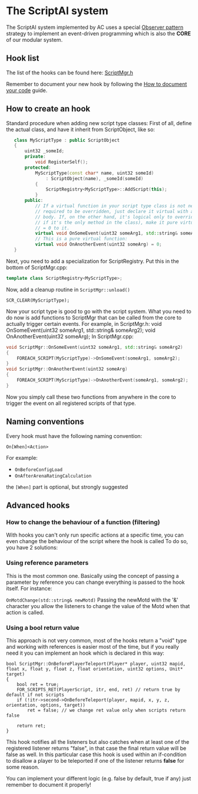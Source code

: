 # The ScriptAI system

The ScriptAI system implemented by AC uses a special [Observer pattern](https://en.wikipedia.org/wiki/Observer_pattern) strategy to implement an event-driven programming which is also the **CORE** of our modular system. 

## Hook list

The list of the hooks can be found here: [ScriptMgr.h](https://github.com/azerothcore/azerothcore-wotlk/blob/master/src/server/game/Scripting/ScriptMgr.h)

Remember to document your new hook by following the [How to document your code](how-to-document-code.md) guide.


## How to create an hook

Standard procedure when adding new script type classes:
First of all, define the actual class, and have it inherit from ScriptObject, like so:
    
 ```C++
    class MyScriptType : public ScriptObject
    {
        uint32 _someId;
        private:
            void RegisterSelf();
        protected:
            MyScriptType(const char* name, uint32 someId)
                : ScriptObject(name), _someId(someId)
            {
                ScriptRegistry<MyScriptType>::AddScript(this);
            }
        public:
            // If a virtual function in your script type class is not necessarily
            // required to be overridden, just declare it virtual with an empty
            // body. If, on the other hand, it's logical only to override it (i.e.
            // if it's the only method in the class), make it pure virtual, by adding
            // = 0 to it.
            virtual void OnSomeEvent(uint32 someArg1, std::string& someArg2) { }
            // This is a pure virtual function:
            virtual void OnAnotherEvent(uint32 someArg) = 0;
    }
```
    
Next, you need to add a specialization for ScriptRegistry. Put this in the bottom of
ScriptMgr.cpp:
```C++
template class ScriptRegistry<MyScriptType>;
```
    
Now, add a cleanup routine in `ScriptMgr::unload()`

```
SCR_CLEAR(MyScriptType);
```
    
Now your script type is good to go with the script system. What you need to do now
is add functions to ScriptMgr that can be called from the core to actually trigger
certain events. For example, in ScriptMgr.h:
void OnSomeEvent(uint32 someArg1, std::string& someArg2);
void OnAnotherEvent(uint32 someArg);
In ScriptMgr.cpp:

```C++
void ScriptMgr::OnSomeEvent(uint32 someArg1, std::string& someArg2)
{
    FOREACH_SCRIPT(MyScriptType)->OnSomeEvent(someArg1, someArg2);
}
void ScriptMgr::OnAnotherEvent(uint32 someArg)
{
    FOREACH_SCRIPT(MyScriptType)->OnAnotherEvent(someArg1, someArg2);
}
```

Now you simply call these two functions from anywhere in the core to trigger the
event on all registered scripts of that type.

## Naming conventions

Every hook must have the following naming convention:

`On[When]<Action>`

For example:

* `OnBeforeConfigLoad`
* `OnAfterArenaRatingCalculation`

the `[When]` part is optional, but strongly suggested

## Advanced hooks

### How to change the behaviour of a function (filtering)

With hooks you can't only run specific actions at a specific time, you can even change the behaviour of the script where the hook is called
To do so, you have 2 solutions:

### Using reference parameters

This is the most common one. Basically using the concept of passing a parameter by reference you can change everything is passed to the hook itself.
For instance:

`OnMotdChange(std::string& newMotd)` Passing the newMotd with the '&' character you allow the listeners to change the value of the Motd when that action is called.

### Using a bool return value

This approach is not very common, most of the hooks return a "void" type and working with references is easier most of the time, but if you really need it you can implement an hook which is declared in this way:

```
bool ScriptMgr::OnBeforePlayerTeleport(Player* player, uint32 mapid, float x, float y, float z, float orientation, uint32 options, Unit* target)
{
    bool ret = true;
    FOR_SCRIPTS_RET(PlayerScript, itr, end, ret) // return true by default if not scripts
    if (!itr->second->OnBeforeTeleport(player, mapid, x, y, z, orientation, options, target))
        ret = false; // we change ret value only when scripts return false

    return ret;
}
```

This hook notifies all the listeners but also catches when at least one of the registered listener returns "false", in that case the final return value will be false as well.
In this particular case this hook is used within an if-condition to disallow a player to be teleported if one of the listener returns **false** for some reason.

You can implement your different logic (e.g. false by default, true if any) just remember to document it properly!


